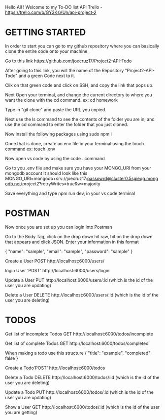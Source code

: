 Hello All ! Welcome to my To-DO list API
Trello - https://trello.com/b/GY3KsVUn/api-project-2


<h1>GETTING STARTED</h1>

In order to start you can go to my github repository where you can basically clone the entire code onto your machine. 

Go to this link https://github.com/joecruz17/Project2-API-Todo

After going to this link, you will the name of the Repository "Project2-API-Todo" and a green Code next to it. 

Clik on that green code and click on SSH, and copy the link that pops up.

Next Open your terminal, and change the current directory to where you want the clone with the cd command. ex: cd homework

Type in "git clone" and paste the URL you copied.

Next use the ls command to see the contents of the folder you are in, and use the cd command to enter the folder that you just cloned.

Now install the following packages using sudo npm i

Once that is done, create an env file in your terminal using the touch command ex: touch .env

Now open vs code by using the code . command

Go to you .env file and make sure you have your MONGO_URI from your mongodb account
It should look like this
MONGO_URI=mongodb+srv://joecruz17:passowrd@cluster0.5sgieqg.mongodb.net/project2?retryWrites=true&w=majority

Save everything and type npm run dev, in your vs code terminal

<h1>POSTMAN</h1>

Now once you are set up you can login into Postman


Go to the Body Tag, click on the drop down hit raw, hit on the drop down that appears and click JSON. 
Enter your information in this format

{
    "name": "sample",
    "email": "sample",
    "password": "sample"
}


Create a User POST http://localhost:6000/users/

login User 'POST' http://localhost:6000/users/login

Update a User PUT http://localhost:6000/users/:id (which is the id of the user you are updating)

Delete a User DELETE http://localhost:6000/users/:id (which is the id of the user you are deleting)


<h1>TODOS</h1>


Get list of incomplete Todos GET http://localhost:6000/todos/incomplete

Get list of complete Todos GET http://localhost:6000/todos/completed

When making a todo use this structure 
{
    "title": "example",
    "completed": false
}

Create a Todo'POST' http://localhost:6000/todos

Delete a Todo DELETE http://localhost:6000/todos/:id (which is the id of the user you are deleting)

Update a Todo PUT http://localhost:6000/todos/:id (which is the id of the user you are updating)

Show a User GET http://localhost:6000/todos/:id (which is the id of the user you are getting)


